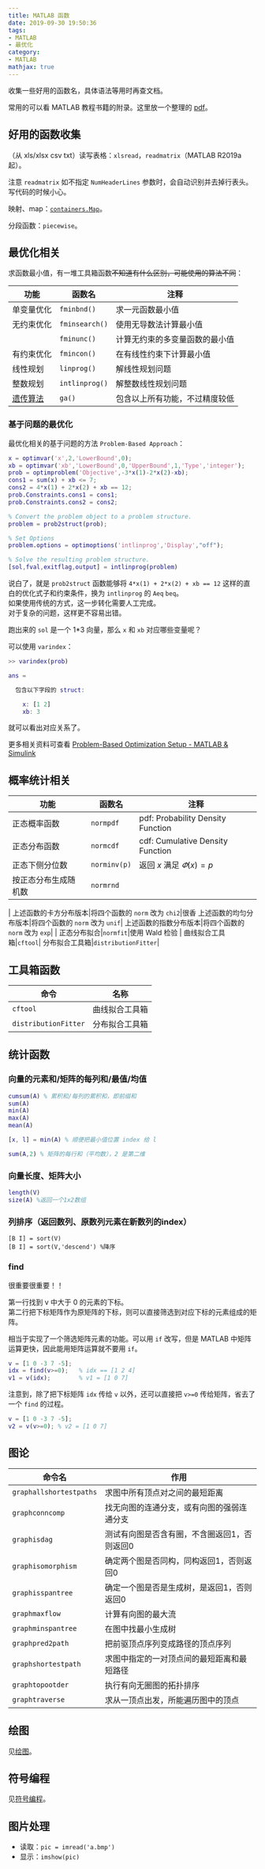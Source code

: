 ```yaml
---
title: MATLAB 函数
date: 2019-09-30 19:50:36
tags:
- MATLAB
- 最优化
category:
- MATLAB
mathjax: true
---
```


收集一些好用的函数名，具体语法等用时再查文档。

常用的可以看 MATLAB 教程书籍的附录。这里放一个整理的 [pdf](MATLAB函数速查手册.pdf)。

## 好用的函数收集
 
（从 xls/xlsx csv txt）读写表格：`xlsread`，`readmatrix`（MATLAB R2019a 起）。

注意 `readmatrix` 如不指定 `NumHeaderLines` 参数时，会自动识别并去掉行表头。写代码的时候小心。

映射、map：[`containers.Map`](https://ww2.mathworks.cn/help/matlab/matlab_prog/creating-a-map-object.html)。

分段函数：`piecewise`。

## 最优化相关

求函数最小值，有一堆工具箱函数~~不知道有什么区别，可能使用的算法不同~~：

|功能|函数名|注释|
|-|-|-|
|单变量优化|`fminbnd()`|求一元函数最小值|
|无约束优化|`fminsearch()`|使用无导数法计算最小值|使用 Lagarias 等的单纯形搜索法
||`fminunc()`|计算无约束的多变量函数的最小值|使用牛顿法和（梯度法？）
|有约束优化|`fmincon()`|在有线性约束下计算最小值|
|线性规划|`linprog()`|解线性规划问题|双单纯形法或 `interior-point algorithm`
|整数规划|`intlinprog()`|解整数线性规划问题|
|[遗传算法](../genetic-algorithm#在-MATLAB-中调用遗传算法)|`ga()`|包含以上所有功能，不过精度较低

### 基于问题的最优化

最优化相关的基于问题的方法 `Problem-Based Approach`：

```m
x = optimvar('x',2,'LowerBound',0);
xb = optimvar('xb','LowerBound',0,'UpperBound',1,'Type','integer');
prob = optimproblem('Objective',-3*x(1)-2*x(2)-xb);
cons1 = sum(x) + xb <= 7;
cons2 = 4*x(1) + 2*x(2) + xb == 12;
prob.Constraints.cons1 = cons1;
prob.Constraints.cons2 = cons2;

% Convert the problem object to a problem structure.
problem = prob2struct(prob);

% Set Options
problem.options = optimoptions('intlinprog','Display',"off");

% Solve the resulting problem structure.
[sol,fval,exitflag,output] = intlinprog(problem)
```

说白了，就是 `prob2struct` 函数能够将 `4*x(1) + 2*x(2) + xb == 12` 这样的直白的优化式子和约束条件，换为 `intlinprog` 的 `Aeq` `beq`。  
如果使用传统的方式，这一步转化需要人工完成。  
对于复杂的问题，这样更不容易出错。

跑出来的 `sol` 是一个 1*3 向量，那么 `x` 和 `xb` 对应哪些变量呢？

可以使用 `varindex`：

```m
>> varindex(prob)

ans = 

  包含以下字段的 struct:

    x: [1 2]
    xb: 3
```

就可以看出对应关系了。

更多相关资料可查看 [Problem-Based Optimization Setup - MATLAB & Simulink](https://www.mathworks.com/help/optim/problem-based-approach.html)

## 概率统计相关

功能|函数名|注释
-|-|-
正态概率函数|`normpdf`|pdf: Probability Density Function
正态分布函数|`normcdf`|cdf: Cumulative Density Function
正态下侧分位数|`norminv(p)`|返回 $x$ 满足 $\varPhi(x)=p$
按正态分布生成随机数|`normrnd`
|
上述函数的卡方分布版本|将四个函数的 `norm` 改为 `chi2`|很香
上述函数的均匀分布版本|将四个函数的 `norm` 改为 `unif`|
上述函数的指数分布版本|将四个函数的 `norm` 改为 `exp`|
|
正态分布拟合|`normfit`|使用 Wald 检验
|
曲线拟合工具箱|`cftool`|
分布拟合工具箱|`distributionFitter`|

## 工具箱函数

命令|名称
-|-
`cftool`|曲线拟合工具箱
`distributionFitter`|分布拟合工具箱|相关知识还可见[MATLAB参数估计与假设检验-参数估计](https://blog.csdn.net/MATLAB_matlab/article/details/55802815)

## 统计函数

### 向量的元素和/矩阵的每列和/最值/均值

```MATLAB
cumsum(A) % 累积和/每列的累积和，即前缀和
sum(A)
min(A)
max(A)
mean(A)

[x, l] = min(A) % 顺便把最小值位置 index 给 l

sum(A,2) % 矩阵的每行和（平均数），2 是第二维
```

### 向量长度、矩阵大小

```MATLAB
length(V)
size(A) %返回一个1x2数组
```

### 列排序（返回数列、原数列元素在新数列的index）

```
[B I] = sort(V)
[B I] = sort(V,'descend') %降序
```

### find

很重要很重要！！

第一行找到 v 中大于 0 的元素的下标。  
第二行把下标矩阵作为原矩阵的下标，则可以直接筛选到对应下标的元素组成的矩阵。

相当于实现了一个筛选矩阵元素的功能。可以用 `if` 改写，但是 MATLAB 中矩阵运算更快，因此能用矩阵运算就不要用 `if`。

```matlab
v = [1 0 -3 7 -5];
idx = find(v>=0);   % idx == [1 2 4]
v1 = v(idx);        % v1 = [1 0 7]
```

注意到，除了把下标矩阵 `idx` 传给 `v` 以外，还可以直接把 `v>=0` 传给矩阵，省去了一个 `find` 的过程。

```m
v = [1 0 -3 7 -5];
v2 = v(v>=0); % v2 = [1 0 7]
```

## 图论

命令名|作用
-|-
`graphallshortestpaths`|求图中所有顶点对之间的最短距离
`graphconncomp`|找无向图的连通分支，或有向图的强弱连通分支
`graphisdag`|测试有向图是否含有圈，不含圈返回1，否则返回0
`graphisomorphism`|确定两个图是否同构，同构返回1，否则返回0
`graphisspantree`|确定一个图是否是生成树，是返回1，否则返回0
`graphmaxflow`|计算有向图的最大流
`graphminspantree`|在图中找最小生成树
`graphpred2path`|把前驱顶点序列变成路径的顶点序列
`graphshortestpath`|求图中指定的一对顶点间的最短距离和最短路径
`graphtopootder`|执行有向无圈图的拓扑排序
`graphtraverse`|求从一顶点出发，所能遍历图中的顶点

## 绘图

见[绘图](../MATLAB-plot)。

## 符号编程

见[符号编程](../MATLAB-syms)。

## 图片处理

* 读取：`pic = imread('a.bmp')`
* 显示：`imshow(pic)`